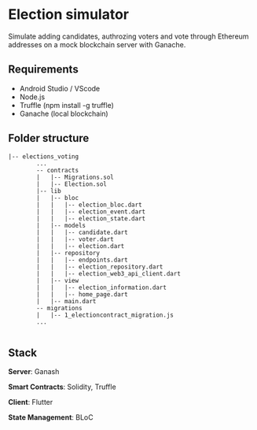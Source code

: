 # Election simulator

Simulate adding candidates, authrozing voters and vote through Ethereum addresses on a mock blockchain server with Ganache.

## Requirements 
- Android Studio / VScode
- Node.js
- Truffle (npm install -g truffle)
- Ganache (local blockchain)

## Folder structure
```
|-- elections_voting
        ...
        -- contracts
        |   |-- Migrations.sol
        |   |-- Election.sol
        |-- lib
        |   |-- bloc
        |   |   |-- election_bloc.dart
        |   |   |-- election_event.dart
        |   |   |-- election_state.dart
        |   |-- models
        |   |   |-- candidate.dart
        |   |   |-- voter.dart
        |   |   |-- election.dart
        |   |-- repository
        |   |   |-- endpoints.dart
        |   |   |-- election_repository.dart
        |   |   |-- election_web3_api_client.dart
        |   |-- view
        |   |   |-- election_information.dart
        |   |   |-- home_page.dart
        |   |-- main.dart
        -- migrations
        |   |-- 1_electioncontract_migration.js
        ...
    
```

## Stack

**Server**: Ganash

**Smart Contracts**: Solidity, Truffle

**Client**: Flutter

**State Management**: BLoC
